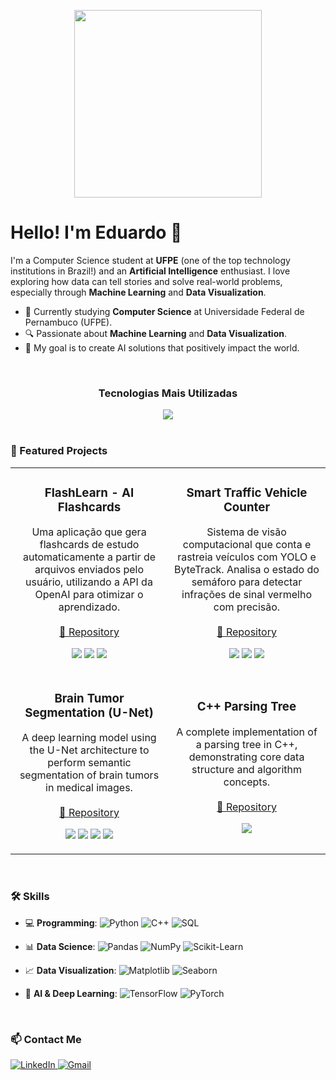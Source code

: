 <p align="center">
  <img src="https://www.tramaweb.com.br/wp-content/uploads/2019/10/f6719fd6-tenor.gif" width="300">
</p>

# Hello! I'm Eduardo 👋

I'm a Computer Science student at **UFPE** (one of the top technology institutions in Brazil!) and an **Artificial Intelligence** enthusiast. I love exploring how data can tell stories and solve real-world problems, especially through **Machine Learning** and **Data Visualization**.

- 🌱 Currently studying **Computer Science** at Universidade Federal de Pernambuco (UFPE).
- 🔍 Passionate about **Machine Learning** and **Data Visualization**.
- 🎯 My goal is to create AI solutions that positively impact the world.

<br>

<div align="center">
  <h3 align="center">Tecnologias Mais Utilizadas</h3>
  <a href="https://skillicons.dev">
    <img src="https://skillicons.dev/icons?i=python,cpp,pytorch,scikitlearn,git,docker&perline=6" />
  </a>
</div>

<br>

### 🚀 Featured Projects
<table>
  <tr>
    <td width="50%">
      <h3 align="center">FlashLearn - AI Flashcards</h3>
      <p align="center">
        Uma aplicação que gera flashcards de estudo automaticamente a partir de arquivos enviados pelo usuário, utilizando a API da OpenAI para otimizar o aprendizado.
        <br/><br/>
        <a href="https://github.com/Eduardocin/FlashLearn">🔗 Repository</a>
      </p>
      <p align="center">
        <img src="https://img.shields.io/badge/-Django-092E20?style=flat&logo=django&logoColor=white"/>
        <img src="https://img.shields.io/badge/-Tailwind_CSS-38B2AC?style=flat&logo=tailwind-css&logoColor=white"/>
        <img src="https://img.shields.io/badge/-OpenAI-412991?style=flat&logo=openai&logoColor=white"/>
      </p>
    </td>
    <td width="50%">
      <h3 align="center">Smart Traffic Vehicle Counter</h3>
      <p align="center">
        Sistema de visão computacional que conta e rastreia veículos com YOLO e ByteTrack. Analisa o estado do semáforo para detectar infrações de sinal vermelho com precisão.
        <br/><br/>
        <a href="https://github.com/Eduardocin/Smart-Traffic-Vehicle-Counter">🔗 Repository</a>
      </p>
      <p align="center">
        <img src="https://img.shields.io/badge/-Python-3776AB?style=flat&logo=python&logoColor=white"/>
        <img src="https://img.shields.io/badge/-OpenCV-5C3EE8?style=flat&logo=opencv&logoColor=white"/>
        <img src="https://img.shields.io/badge/YOLO-%230000FF.svg?style=flat&logo=yolo&logoColor=white" />
      </p>
    </td>
  </tr>
  <tr>
    <td width="50%">
      <h3 align="center">Brain Tumor Segmentation (U-Net)</h3>
      <p align="center">
        A deep learning model using the U-Net architecture to perform semantic segmentation of brain tumors in medical images.
        <br/><br/>
        <a href="https://github.com/Eduardocin/BrainTumor_UNet_Segmentation">🔗 Repository</a>
      </p>
      <p align="center">
        <img src="https://img.shields.io/badge/-Python-3776AB?style=flat&logo=python&logoColor=white"/>
        <img src="https://img.shields.io/badge/-PyTorch-EE4C2C?style=flat&logo=pytorch&logoColor=white"/>
        <img src="https://img.shields.io/badge/-Scikit--Learn-F7931E?style=flat&logo=scikit-learn&logoColor=white"/>
        <img src="https://img.shields.io/badge/-NumPy-013243?style=flat&logo=numpy&logoColor=white"/>
      </p>
    </td>
    <td width="50%">
      <h3 align="center">C++ Parsing Tree</h3>
      <p align="center">
        A complete implementation of a parsing tree in C++, demonstrating core data structure and algorithm concepts.
        <br/><br/>
        <a href="https://github.com/Eduardocin/parsing-tree-cpp-">🔗 Repository</a>
      </p>
      <p align="center">
        <img src="https://img.shields.io/badge/-C++-00599C?style=flat&logo=c%2B%2B&logoColor=white"/>
      </p>
    </td>
  </tr>
</table>

<br>

### 🛠️ Skills

- 💻 **Programming**: 
  ![Python](https://img.shields.io/badge/-Python-3776AB?style=flat&logo=python&logoColor=white&logoWidth=20) 
  ![C++](https://img.shields.io/badge/-C++-00599C?style=flat&logo=c%2B%2B&logoColor=white&logoWidth=20) 
  ![SQL](https://img.shields.io/badge/-SQL-4479A1?style=flat&logo=postgresql&logoColor=white&logoWidth=20)
 
- 📊 **Data Science**: 
  ![Pandas](https://img.shields.io/badge/-Pandas-150458?style=flat&logo=pandas&logoColor=white&logoWidth=20) 
  ![NumPy](https://img.shields.io/badge/-NumPy-013243?style=flat&logo=numpy&logoColor=white&logoWidth=20) 
  ![Scikit-Learn](https://img.shields.io/badge/-Scikit--Learn-F7931E?style=flat&logo=scikit-learn&logoColor=white&logoWidth=20)  

- 📈 **Data Visualization**: 
  ![Matplotlib](https://img.shields.io/badge/-Matplotlib-11557c?style=flat&logo=python&logoColor=white&logoWidth=20) 
  ![Seaborn](https://img.shields.io/badge/-Seaborn-3776AB?style=flat&logo=python&logoColor=white&logoWidth=20)  

- 🤖 **AI & Deep Learning**: 
  ![TensorFlow](https://img.shields.io/badge/-TensorFlow-FF6F00?style=flat&logo=tensorflow&logoColor=white&logoWidth=20) 
  ![PyTorch](https://img.shields.io/badge/-PyTorch-EE4C2C?style=flat&logo=pytorch&logoColor=white&logoWidth=20)

<br>

### 📫 Contact Me

<p align="left">
  <a href="https://www.linkedin.com/in/eduardo-henrique-a71782338/" target="_blank">
    <img src="https://img.shields.io/badge/-LinkedIn-0077B5?style=for-the-badge&logo=linkedin&logoColor=white" alt="LinkedIn">
  </a>
  <a href="mailto:eduardosantana.tech@gmail.com" target="_blank">
    <img src="https://img.shields.io/badge/-Gmail-D14836?style=for-the-badge&logo=gmail&logoColor=white" alt="Gmail">
  </a>
</p>
